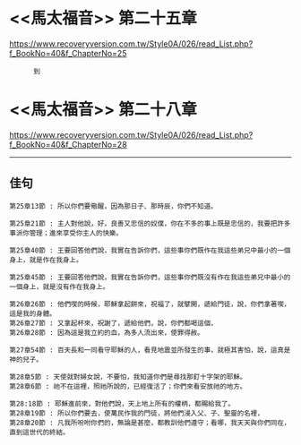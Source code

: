 # <<馬太福音>> 第二十五章
<https://www.recoveryversion.com.tw/Style0A/026/read_List.php?f_BookNo=40&f_ChapterNo=25>

          到
          
# <<馬太福音>> 第二十八章
<https://www.recoveryversion.com.tw/Style0A/026/read_List.php?f_BookNo=40&f_ChapterNo=28>

***
## 佳句
```
第25章13節 : 所以你們要儆醒，因為那日子、那時辰，你們不知道。
```

```
第25章21節 : 主人對他說，好，良善又忠信的奴僕，你在不多的事上既是忠信的，我要把許多事派你管理；進來享受你主人的快樂。
```

```
第25章40節 : 王要回答他們說，我實在告訴你們，這些事你們既作在我這些弟兄中最小的一個身上，就是作在我身上。
```

```
第25章45節 : 王要回答他們說，我實在告訴你們，這些事你們既沒有作在我這些弟兄中最小的一個身上，就是沒有作在我身上。
```

```
第26章26節 : 他們喫的時候，耶穌拿起餅來，祝福了，就擘開，遞給門徒，說，你們拿著喫，這是我的身體。
第26章27節 : 又拿起杯來，祝謝了，遞給他們，說，你們都喝這個，
第26章28節 : 因為這是我立約的血，為多人流出來，使罪得赦。
```

```
第27章54節 : 百夫長和一同看守耶穌的人，看見地震並所發生的事，就極其害怕，說，這真是神的兒子。
```

```
第28章5節 : 天使就對婦女說，不要怕，我知道你們是尋找那釘十字架的耶穌。
第28章6節 : 祂不在這裡，照祂所說的，已經復活了；你們來看安放祂的地方。
```

```
第28:18節 : 耶穌進前來，對他們說，天上地上所有的權柄，都賜給我了。
第28章19節 : 所以你們要去，使萬民作我的門徒，將他們浸入父、子、聖靈的名裡，
第28章20節 : 凡我所吩咐你們的，無論是甚麼，都教訓他們遵守；看哪，我天天與你們同在，直到這世代的終結。
```
